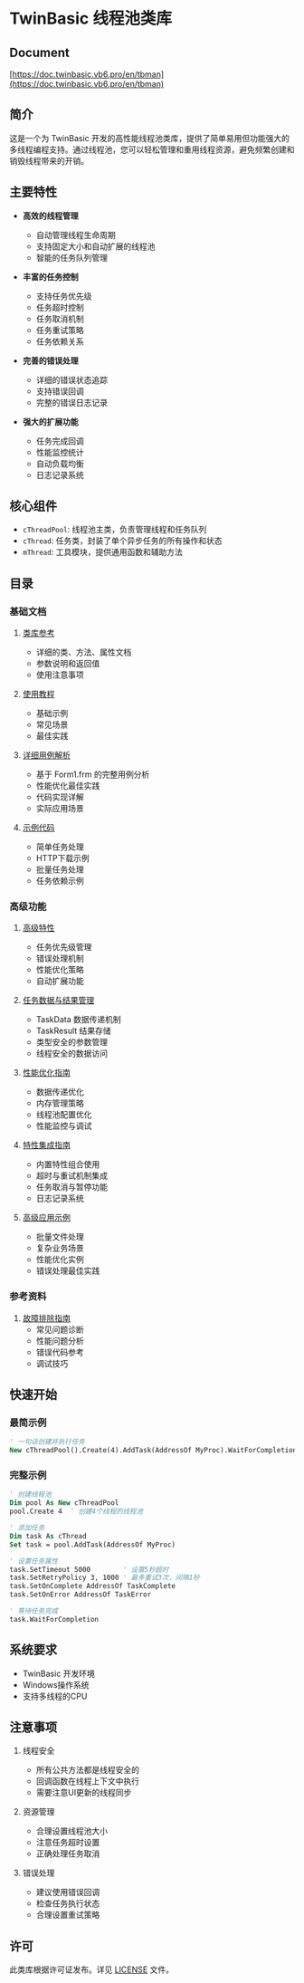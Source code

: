 # TwinBasic 线程池类库

## Document

[https://doc.twinbasic.vb6.pro/en/tbman](https://doc.twinbasic.vb6.pro/en/tbman)

## 简介

这是一个为 TwinBasic 开发的高性能线程池类库，提供了简单易用但功能强大的多线程编程支持。通过线程池，您可以轻松管理和重用线程资源，避免频繁创建和销毁线程带来的开销。

## 主要特性

- **高效的线程管理**
  - 自动管理线程生命周期
  - 支持固定大小和自动扩展的线程池
  - 智能的任务队列管理

- **丰富的任务控制**
  - 支持任务优先级
  - 任务超时控制
  - 任务取消机制
  - 任务重试策略
  - 任务依赖关系

- **完善的错误处理**
  - 详细的错误状态追踪
  - 支持错误回调
  - 完整的错误日志记录

- **强大的扩展功能**
  - 任务完成回调
  - 性能监控统计
  - 自动负载均衡
  - 日志记录系统

## 核心组件

- `cThreadPool`: 线程池主类，负责管理线程和任务队列
- `cThread`: 任务类，封装了单个异步任务的所有操作和状态
- `mThread`: 工具模块，提供通用函数和辅助方法

## 目录

### 基础文档
1. [类库参考](./api-reference.md)
   - 详细的类、方法、属性文档
   - 参数说明和返回值
   - 使用注意事项

2. [使用教程](./tutorials.md)
   - 基础示例
   - 常见场景
   - 最佳实践

3. [详细用例解析](./DetailedExample.md)
   - 基于 Form1.frm 的完整用例分析
   - 性能优化最佳实践
   - 代码实现详解
   - 实际应用场景

4. [示例代码](./examples.md)
   - 简单任务处理
   - HTTP下载示例
   - 批量任务处理
   - 任务依赖示例

### 高级功能
1. [高级特性](./advanced-features.md)
   - 任务优先级管理
   - 错误处理机制
   - 性能优化策略
   - 自动扩展功能

2. [任务数据与结果管理](./TaskDataAndResult.md)
   - TaskData 数据传递机制
   - TaskResult 结果存储
   - 类型安全的参数管理
   - 线程安全的数据访问

3. [性能优化指南](./PerformanceOptimization.md)
   - 数据传递优化
   - 内存管理策略
   - 线程池配置优化
   - 性能监控与调试

4. [特性集成指南](./FeatureIntegration.md)
   - 内置特性组合使用
   - 超时与重试机制集成
   - 任务取消与暂停功能
   - 日志记录系统

5. [高级应用示例](./AdvancedExamples.md)
   - 批量文件处理
   - 复杂业务场景
   - 性能优化实例
   - 错误处理最佳实践

### 参考资料
1. [故障排除指南](./Troubleshooting.md)
   - 常见问题诊断
   - 性能问题分析
   - 错误代码参考
   - 调试技巧

## 快速开始

### 最简示例
```vb
' 一句话创建并执行任务
New cThreadPool().Create(4).AddTask(AddressOf MyProc).WaitForCompletion
```

### 完整示例
```vb
' 创建线程池
Dim pool As New cThreadPool
pool.Create 4  ' 创建4个线程的线程池

' 添加任务
Dim task As cThread
Set task = pool.AddTask(AddressOf MyProc)

' 设置任务属性
task.SetTimeout 5000        ' 设置5秒超时
task.SetRetryPolicy 3, 1000 ' 最多重试3次，间隔1秒
task.SetOnComplete AddressOf TaskComplete
task.SetOnError AddressOf TaskError

' 等待任务完成
task.WaitForCompletion
```

## 系统要求

- TwinBasic 开发环境
- Windows操作系统
- 支持多线程的CPU

## 注意事项

1. 线程安全
   - 所有公共方法都是线程安全的
   - 回调函数在线程上下文中执行
   - 需要注意UI更新的线程同步

2. 资源管理
   - 合理设置线程池大小
   - 注意任务超时设置
   - 正确处理任务取消

3. 错误处理
   - 建议使用错误回调
   - 检查任务执行状态
   - 合理设置重试策略

## 许可

此类库根据许可证发布。详见 [LICENSE](./LICENSE) 文件。
